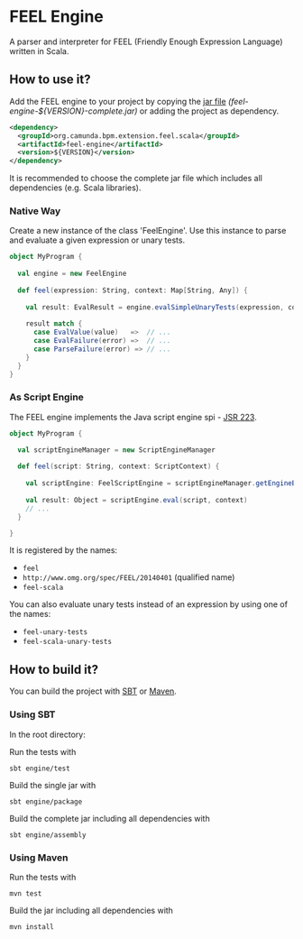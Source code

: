 # FEEL Engine

A parser and interpreter for FEEL (Friendly Enough Expression Language) written in Scala. 

## How to use it?

Add the FEEL engine to your project by copying the [jar file](https://github.com/camunda/feel-scala/releases) _(feel-engine-${VERSION}-complete.jar)_ or adding the project as dependency.

```xml
<dependency>
  <groupId>org.camunda.bpm.extension.feel.scala</groupId>
  <artifactId>feel-engine</artifactId>
  <version>${VERSION}</version>
</dependency>
```

It is recommended to choose the complete jar file which includes all dependencies (e.g. Scala libraries).

### Native Way

Create a new instance of the class 'FeelEngine'. Use this instance to parse and evaluate a given expression or unary tests. 

```scala
object MyProgram {
  
  val engine = new FeelEngine
  
  def feel(expression: String, context: Map[String, Any]) {
    
    val result: EvalResult = engine.evalSimpleUnaryTests(expression, context)
    
    result match {
      case EvalValue(value)   =>  // ...
      case EvalFailure(error) =>  // ...
      case ParseFailure(error) => // ...
    }
  }  
}
```

### As Script Engine

The FEEL engine implements the Java script engine spi - [JSR 223](https://www.jcp.org/en/jsr/detail?id=223). 

```scala
object MyProgram {

  val scriptEngineManager = new ScriptEngineManager
 
  def feel(script: String, context: ScriptContext) {
  
    val scriptEngine: FeelScriptEngine = scriptEngineManager.getEngineByName("feel")
    
    val result: Object = scriptEngine.eval(script, context)
    // ...
  }

}
```

It is registered by the names:

* `feel`
* `http://www.omg.org/spec/FEEL/20140401` (qualified name)
* `feel-scala`

You can also evaluate unary tests instead of an expression by using one of the names:

* `feel-unary-tests`
* `feel-scala-unary-tests`

## How to build it?

You can build the project with [SBT](http://www.scala-sbt.org) or [Maven](http://maven.apache.org).

### Using SBT

In the root directory:

Run the tests with
```
sbt engine/test
```

Build the single jar with
```
sbt engine/package
```

Build the complete jar including all dependencies with
```
sbt engine/assembly
```

### Using Maven

Run the tests with
```
mvn test
```

Build the jar including all dependencies with
```
mvn install
```
